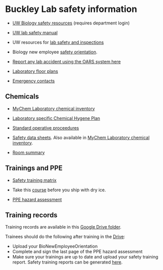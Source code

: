 # Buckley Lab safety information
* [UW Biology safety resources](https://www.biology.washington.edu/admin-gateway/departmental/safety) (requires department login)

* [UW lab safety manual](http://www.ehs.washington.edu/manuals/lsm/index.shtm)

* UW resources for [lab safety and inspections](https://www.ehs.washington.edu/research-lab/lab-safety-surveys-and-inspections)

* Biology new employee [safety orientation](http://www.biology.washington.edu/sites/default/files/pdf/safety/BioNewEmployeeOrientation.pdf).

* [Report any lab accident using the OARS system here](http://www.ehs.washington.edu/ohsoars/index.shtm)

* [Laboratory floor plans](https://github.com/HuckleyLab/safety/blob/main/BuckleyFloorPlan.pdf)

* [Emergency contacts](https://github.com/HuckleyLab/safety/blob/main/BuckleyLab-emergency-information.pdf)

## Chemicals
* [MyChem Laboratory chemical inventory](https://mychem.ehs.washington.edu/) 

* [Laboratory specific Chemical Hygene Plan](https://github.com/HuckleyLab/safety/blob/main/Laboratory-SpecificCHP_Buckley.pdf)

* [Standard operative proceedures](https://github.com/HuckleyLab/safety/tree/main/sops)

* [Safety data sheets](https://github.com/HuckleyLab/safety/tree/main/sds). Also available in [MyChem Laboratory chemical inventory](https://mychem.ehs.washington.edu/).

* [Room summary](https://github.com/HuckleyLab/safety/blob/main/RoomSummary.pdf)

## Trainings and PPE
* [Safety training matrix](https://github.com/HuckleyLab/safety/blob/main/ehslabsafetytrainmatrix_Buckley.pdf)

* Take this [course](https://www.ehs.washington.edu/training/shipping-dry-ice-non-dangerous-goods-or-exempt-patient-specimens-online) before you ship with dry ice.

* [PPE hazard assessment](https://github.com/HuckleyLab/safety/blob/main/PPE-hazard-assessment_Buckley.pdf)

## Training records
Training records are available in this [Google Drive folder](https://drive.google.com/drive/folders/1Hfr-_HthjSKLm_6vKEbUimcoZEklHs4y?usp=sharing). 

Trainees should do the following after training in the [Drive](https://drive.google.com/drive/folders/1Hfr-_HthjSKLm_6vKEbUimcoZEklHs4y?usp=sharing):
* Upload your BioNewEmployeeOrientation
* Complete and sign the last page of the PPE hazard assessment
* Make sure your trainings are up to date and upload your safety training report. Safety training reports can be generated [here](https://training.ehs.washington.edu/mytraining/).

